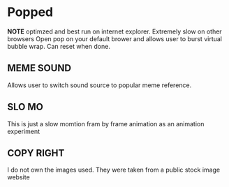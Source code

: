 # Popped
**NOTE** optimzed and best run on internet explorer. Extremely slow on other browsers
Open pop on your default brower and allows user to burst virtual bubble wrap. Can reset when done. 

## MEME SOUND
Allows user to switch sound source to popular meme reference. 

## SLO MO
This is just a slow momtion fram by frame animation as an animation experiment

## COPY RIGHT
I do not own the images used. They were taken from a public stock image website
